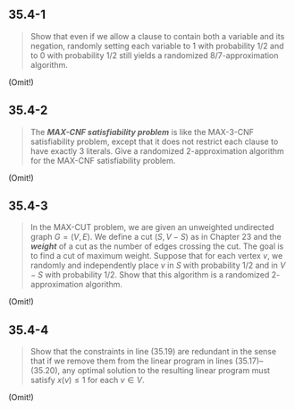 ## 35.4-1

> Show that even if we allow a clause to contain both a variable and its negation, randomly setting each variable to 1 with probability $1 / 2$ and to $0$ with probability $1 / 2$ still yields a randomized $8 / 7$-approximation algorithm.

(Omit!)

## 35.4-2

> The ***MAX-CNF satisfiability problem*** is like the $\text{MAX-3-CNF}$ satisfiability problem, except that it does not restrict each clause to have exactly $3$ literals. Give a randomized $2$-approximation algorithm for the $\text{MAX-CNF}$ satisfiability problem.

(Omit!)

## 35.4-3

> In the $\text{MAX-CUT}$ problem, we are given an unweighted undirected graph $G = (V, E)$. We define a cut $(S, V - S)$ as in Chapter 23 and the ***weight*** of a cut as the number of edges crossing the cut. The goal is to find a cut of maximum weight. Suppose that for each vertex $v$, we randomly and independently place $v$ in $S$ with probability $1 / 2$ and in $V - S$ with probability $1 / 2$. Show that this algorithm is a randomized $2$-approximation algorithm.

(Omit!)

## 35.4-4

> Show that the constraints in line $\text{(35.19)}$ are redundant in the sense that if we remove them from the linear program in lines $\text{(35.17)}–\text{(35.20)}$, any optimal solution to the resulting linear program must satisfy $x(v) \le 1$ for each $v \in V$.

(Omit!)
